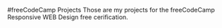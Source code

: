 #freeCodeCamp Projects
Those are my projects for the freeCodeCamp Responsive WEB Design free cerification. 